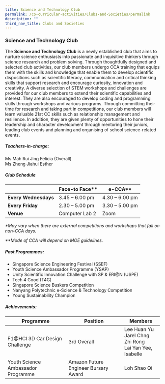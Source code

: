 ```yaml
---
title: Science and Technology Club
permalink: /co-curricular-activities/Clubs-and-Societies/permalink
description: ""
third_nav_title: Clubs and Societies
---
```

### Science and Technology Club

The **Science and Technology Club** is a newly established club that aims to nurture science enthusiasts into passionate and inquisitive thinkers through science research and problem solving. Through thoughtfully designed and selected club activities, our club members undergo CCA training that equips them with the skills and knowledge that enable them to develop scientific dispositions such as scientific literacy, communication and critical thinking skills that support research and encourage curiosity, innovation and creativity. A diverse selection of STEM workshops and challenges are provided for our club members to extend their scientific capabilities and interest. They are also encouraged to develop coding and programming skills through workshops and various programs. Through committing their time for research and taking part in competitions, our club members will learn valuable 21st CC skills such as relationship management and resilience. In addition, they are given plenty of opportunities to hone their leadership and character development through mentoring their juniors, leading club events and planning and organising of school science-related events. 

##### Teachers-in-charge:

Ms Mah Rui Jing Felicia (Overall)
<br>Ms Zheng Jiahui Esther


##### Club Schedule

|  	| Face-to Face** 	| e-CCA** 	|
|---	|---	|---	|
| **Every Wednesdays** 	| 3.45 – 6.00 pm 	| 4.30 – 6.00 pm 	|
| **Every Friday** 	| 2.30 – 5.00 pm 	| 3.30 – 5.00 pm 	|
| **Venue** 	| Computer Lab 2 	| Zoom 	|

_\*May vary when there are external competitions and workshops that fall on non-CCA days._

_\*\*Mode of CCA will depend on MOE guidelines._

  

##### Past Programmes:

*   Singapore Science Engineering Festival (SSEF)
*   Youth Science Ambassador Programme (YSAP)
*   Unity Scientific Innovation Challenge with SP & ERI@N (USPE)
*   Tech 4 Good (T4G)
*   Singapore Science Buskers Competition
*   Nanyang Polytechnic e-Science & Technology Competition
*   Young Sustainability Champion

  

##### Achievements:

| Programme 	| Position 	| Members 	|
|---	|---	|---	|
| F1@HCI 3D Car Design Challenge 	| 3rd Overall 	| Lee Huan Yu<br>Jarel Chng Zhi Rong<br>Lai Yan Yee, Isabelle 	|
| Youth Science Ambassador Programme 	| Amazon Future Engineer Bursary Award 	| Loh Shao Qi 	|